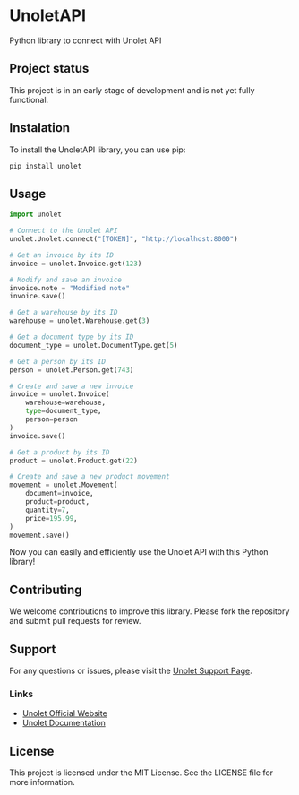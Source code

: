 # UnoletAPI

Python library to connect with Unolet API

## Project status

This project is in an early stage of development and is not yet fully functional.

## Instalation

To install the UnoletAPI library, you can use pip:


```sh
pip install unolet
```


## Usage

```py
import unolet

# Connect to the Unolet API
unolet.Unolet.connect("[TOKEN]", "http://localhost:8000")

# Get an invoice by its ID
invoice = unolet.Invoice.get(123)

# Modify and save an invoice
invoice.note = "Modified note"
invoice.save()

# Get a warehouse by its ID
warehouse = unolet.Warehouse.get(3)

# Get a document type by its ID
document_type = unolet.DocumentType.get(5)

# Get a person by its ID
person = unolet.Person.get(743)

# Create and save a new invoice
invoice = unolet.Invoice(
    warehouse=warehouse,
    type=document_type,
    person=person
)
invoice.save()

# Get a product by its ID
product = unolet.Product.get(22)

# Create and save a new product movement
movement = unolet.Movement(
    document=invoice,
    product=product,
    quantity=7,
    price=195.99,
)
movement.save()

```

Now you can easily and efficiently use the Unolet API with this Python library!

## Contributing
We welcome contributions to improve this library. Please fork the repository and submit pull requests for review.

## Support
For any questions or issues, please visit the [Unolet Support Page](https://unolet.app/help/).

### Links
* [Unolet Official Website](https://www.unolet.com)
* [Unolet Documentation](https://unolet.app/tools/#python)

## License
This project is licensed under the MIT License. See the LICENSE file for more information.